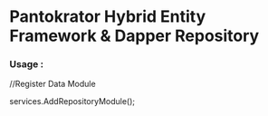 #  Pantokrator Hybrid Entity Framework & Dapper Repository


### **Usage  :** 

//Register Data Module

services.AddRepositoryModule();

